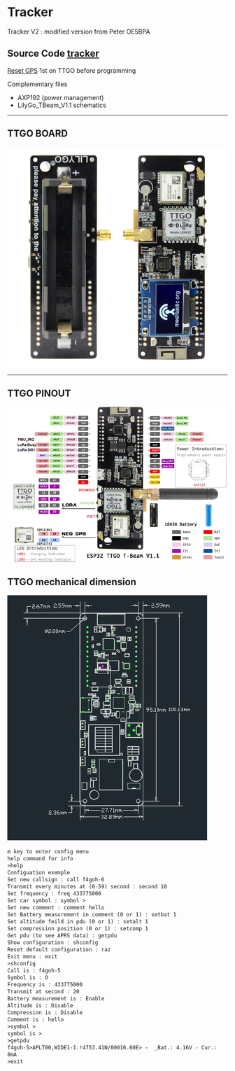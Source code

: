 # Tracker

Tracker V2 : modified version from Peter OE5BPA

## Source Code [tracker](https://github.com/lora-aprs/LoRa_APRS_Tracker) 

[Reset GPS](https://github.com/lora-aprs/TTGO-T-Beam_GPS-reset) 1st on TTGO before programming 

Complementary files

- AXP192 (power management)
- LilyGo_TBeam_V1.1 schematics

***
## TTGO BOARD

![TTGO](TTGO_upper_lower.png  "TTGO BOARD")

***

## TTGO PINOUT

![TTGO](TTGO_pinout.png  "TTGO PINOUT")

## TTGO mechanical dimension

![TTGO](TTGO_board.png  "mechanical dimension")

```console
m key to enter config menu
help command for info
>help
Configuation exemple
Set new callsign : call f4goh-6
Transmit every minutes at (0-59) second : second 10
Set frequency : freq 433775000
Set car symbol : symbol >
Set new comment : comment hello
Set Battery measurement in comment (0 or 1) : setbat 1
Set altitude feild in pdu (0 or 1) : setalt 1
Set compression position (0 or 1) : setcomp 1
Get pdu (to see APRS data) : getpdu
Show configuration : shconfig
Reset default configuration : raz
Exit menu : exit
>shconfig
Call is : f4goh-5
Symbol is : O
Frequency is : 433775000
Transmit at second : 20
Battery measurement is : Enable
Altitude is : Disable
Compression is : Disable
Comment is : hello
>symbol >
symbol is >
>getpdu
f4goh-5>APLT00,WIDE1-1:!4753.41N/00016.60E> -  _Bat.: 4.16V - Cur.:  0mA
>exit
```

